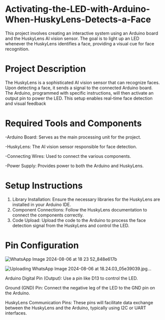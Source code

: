 # Activating-the-LED-with-Arduino-When-HuskyLens-Detects-a-Face
This project involves creating an interactive system using an Arduino board and the HuskyLens AI vision sensor. The goal is to light up an LED whenever the HuskyLens identifies a face, providing a visual cue for face recognition.

# Project Description
The HuskyLens is a sophisticated AI vision sensor that can recognize faces. Upon detecting a face, it sends a signal to the connected Arduino board. The Arduino, programmed with specific instructions, will then activate an output pin to power the LED. This setup enables real-time face detection and visual feedback


# Required Tools and Components

-Arduino Board: Serves as the main processing unit for the project.

-HuskyLens: The AI vision sensor responsible for face detection.

-Connecting Wires: Used to connect the various components.

-Power Supply: Provides power to both the Arduino and HuskyLens.

# Setup Instructions
1. Library Installation: Ensure the necessary libraries for the HuskyLens are installed in your Arduino IDE.
2. Component Connections: Follow the HuskyLens documentation to connect the components correctly.
3. Code Upload: Upload the code to the Arduino to process the face detection signal from the HuskyLens and control the LED.

# Pin Configuration

![WhatsApp Image 2024-08-06 at 18 23 52_848e617b](https://github.com/user-attachments/assets/95565e47-d993-4c79-8d6b-5af209597e7b)

![Uploading WhatsApp Image 2024-08-06 at 18.24.03_05e39039.jpg…]()



Arduino Digital Pin (Output): Use a pin like D13 to control the LED.

Ground (GND) Pin: Connect the negative leg of the LED to the GND pin on the Arduino.

HuskyLens Communication Pins: These pins will facilitate data exchange between the HuskyLens and the Arduino, typically using I2C or UART interfaces.

